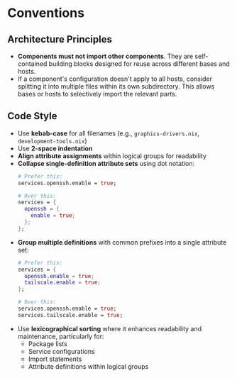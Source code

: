 # Conventions

## Architecture Principles

- **Components must not import other components**. They are self-contained building blocks designed for reuse across different bases and hosts.
- If a component's configuration doesn't apply to all hosts, consider splitting it into multiple files within its own subdirectory. This allows bases or hosts to selectively import the relevant parts.

## Code Style

- Use **kebab-case** for all filenames (e.g., `graphics-drivers.nix`, `development-tools.nix`)
- Use **2-space indentation**
- **Align attribute assignments** within logical groups for readability
- **Collapse single-definition attribute sets** using dot notation:
  ```nix
  # Prefer this:
  services.openssh.enable = true;

  # Over this:
  services = {
    openssh = {
      enable = true;
    };
  };
  ```
- **Group multiple definitions** with common prefixes into a single attribute set:
  ```nix
  # Prefer this:
  services = {
    openssh.enable = true;
    tailscale.enable = true;
  };

  # Over this:
  services.openssh.enable = true;
  services.tailscale.enable = true;
  ```
- Use **lexicographical sorting** where it enhances readability and maintenance, particularly for:
  - Package lists
  - Service configurations
  - Import statements
  - Attribute definitions within logical groups
